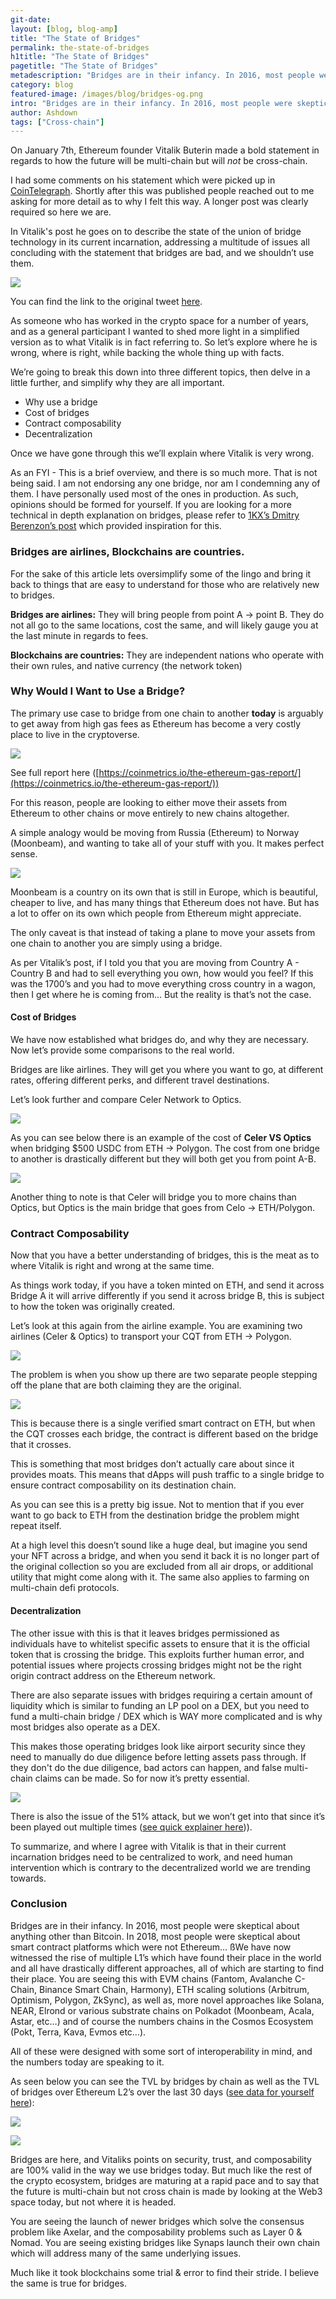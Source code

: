 ```yaml
---
git-date:
layout: [blog, blog-amp]
title: "The State of Bridges"
permalink: the-state-of-bridges
h1title: "The State of Bridges"
pagetitle: "The State of Bridges"
metadescription: "Bridges are in their infancy. In 2016, most people were skeptical about anything other than Bitcoin. In 2018, most people were skeptical about smart contract platforms which were not Ethereum…"
category: blog
featured-image: /images/blog/bridges-og.png
intro: "Bridges are in their infancy. In 2016, most people were skeptical about anything other than Bitcoin. In 2018, most people were skeptical about smart contract platforms which were not Ethereum…"
author: Ashdown
tags: ["Cross-chain"]
---
```


On January 7th, Ethereum founder Vitalik Buterin made a bold statement in regards to how the future will be multi-chain but will _not_ be cross-chain.

I had some comments on his statement which were picked up in [CoinTelegraph](https://cointelegraph.com/news/industry-players-respond-to-vitalik-buterin-s-thoughts-on-cross-chain-ecosystems). Shortly after this was published people reached out to me asking for more detail as to why I felt this way. A longer post was clearly required so here we are.

In Vitalik's post he goes on to describe the state of the union of bridge technology in its current incarnation, addressing a multitude of issues all concluding with the statement that bridges are bad, and we shouldn’t use them.

![](/images/blog/the-state-of-bridges/image1.webp)


You can find the link to the original tweet [here](https://twitter.com/VitalikButerin/status/1479501366192132099).

As someone who has worked in the crypto space for a number of years, and as a general participant I wanted to shed more light in a simplified version as to what Vitalik is in fact referring to. So let’s explore where he is wrong, where is right, while backing the whole thing up with facts.

We’re going to break this down into three different topics, then delve in a little further, and simplify why they are all important.

* Why use a bridge
* Cost of bridges
* Contract composability
* Decentralization

Once we have gone through this we’ll explain where Vitalik is very wrong.

As an FYI - This is a brief overview, and there is so much more. That is not being said. I am not endorsing any one bridge, nor am I condemning any of them. I have personally used most of the ones in production. As such, opinions should be formed for yourself. If you are looking for a more technical in depth explanation on bridges, please refer to [1KX’s Dmitry Berenzon’s post](https://medium.com/1kxnetwork/blockchain-bridges-5db6afac44f8) which provided inspiration for this.


### Bridges are airlines, Blockchains are countries.

For the sake of this article lets oversimplify some of the lingo and bring it back to things that are easy to understand for those who are relatively new to bridges.

**Bridges are airlines:** They will bring people from point A -> point B. They do not all go to the same locations, cost the same, and will likely gauge you at the last minute in regards to fees.

**Blockchains are countries:** They are independent nations who operate with their own rules, and native currency (the network token)


### Why Would I Want to Use a Bridge?

The primary use case to bridge from one chain to another **today** is arguably to get away from high gas fees as Ethereum has become a very costly place to live in the cryptoverse.


![](/images/blog/the-state-of-bridges/image2.webp)


See full report here ([https://coinmetrics.io/the-ethereum-gas-report/](https://coinmetrics.io/the-ethereum-gas-report/))

For this reason, people are looking to either move their assets from Ethereum to other chains or move entirely to new chains altogether.

A simple analogy would be moving from Russia (Ethereum) to Norway (Moonbeam), and wanting to take all of your stuff with you. It makes perfect sense.


![](/images/blog/the-state-of-bridges/image3.webp)


Moonbeam is a country on its own that is still in Europe, which is beautiful, cheaper to live, and has many things that Ethereum does not have. But has a lot to offer on its own which people from Ethereum might appreciate.

The only caveat is that instead of taking a plane to move your assets from one chain to another you are simply using a bridge.

As per Vitalik’s post, if I told you that you are moving from Country A - Country B and had to sell everything you own, how would you feel? If this was the 1700’s and you had to move everything cross country in a wagon, then I get where he is coming from… But the reality is that’s not the case.


#### Cost of Bridges

We have now established what bridges do, and why they are necessary. Now let’s provide some comparisons to the real world.

Bridges are like airlines. They will get you where you want to go, at different rates, offering different perks, and different travel destinations.

Let’s look further and compare Celer Network to Optics.


![](/images/blog/the-state-of-bridges/image4.webp)


As you can see below there is an example of the cost of **Celer VS Optics** when bridging $500 USDC from ETH -> Polygon. The cost from one bridge to another is drastically different but they will both get you from point A-B.


![](/images/blog/the-state-of-bridges/image5.webp)


Another thing to note is that Celer will bridge you to more chains than Optics, but Optics is the main bridge that goes from Celo -> ETH/Polygon.


### Contract Composability

Now that you have a better understanding of bridges, this is the meat as to where Vitalik is right and wrong at the same time.

As things work today, if you have a token minted on ETH, and send it across Bridge A it will arrive differently if you send it across bridge B, this is subject to how the token was originally created.

Let’s look at this again from the airline example. You are examining two airlines (Celer & Optics) to transport your CQT from ETH -> Polygon.


![](/images/blog/the-state-of-bridges/image6.webp)


The problem is when you show up there are two separate people stepping off the plane that are both claiming they are the original.


![](/images/blog/the-state-of-bridges/image7.webp)


This is because there is a single verified smart contract on ETH, but when the CQT crosses each bridge, the contract is different based on the bridge that it crosses.

This is something that most bridges don’t actually care about since it provides moats. This means that dApps will push traffic to a single bridge to ensure contract composability on its destination chain.

As you can see this is a pretty big issue. Not to mention that if you ever want to go back to ETH from the destination bridge the problem might repeat itself.

At a high level this doesn’t sound like a huge deal, but imagine you send your NFT across a bridge, and when you send it back it is no longer part of the original collection so you are excluded from all air drops, or additional utility that might come along with it. The same also applies to farming on multi-chain defi protocols.


#### Decentralization

The other issue with this is that it leaves bridges permissioned as individuals have to whitelist specific assets to ensure that it is the official token that is crossing the bridge. This exploits further human error, and potential issues where projects crossing bridges might not be the right origin contract address on the Ethereum network.

There are also separate issues with bridges requiring a certain amount of liquidity which is similar to funding an LP pool on a DEX, but you need to fund a multi-chain bridge / DEX which is WAY more complicated and is why most bridges also operate as a DEX.

This makes those operating bridges look like airport security since they need to manually do due diligence before letting assets pass through. If they don't do the due diligence, bad actors can happen, and false multi-chain claims can be made. So for now it’s pretty essential.

![](/images/blog/the-state-of-bridges/image8.webp)


There is also the issue of the 51% attack, but we won’t get into that since it’s been played out multiple times ([see quick explainer here](https://www.coindesk.com/learn/what-is-a-51-attack/#:~:text=A%2051%25%20attack%2C%20also%20known,power%20from%20a%20third%20party.))).

To summarize, and where I agree with Vitalik is that in their current incarnation bridges need to be centralized to work, and need human intervention which is contrary to the decentralized world we are trending towards.


### Conclusion

Bridges are in their infancy. In 2016, most people were skeptical about anything other than Bitcoin. In 2018, most people were skeptical about smart contract platforms which were not Ethereum… ßWe have now witnessed the rise of multiple L1’s which have found their place in the world and all have drastically different approaches, all of which are starting to find their place. You are seeing this with EVM chains (Fantom, Avalanche C-Chain, Binance Smart Chain, Harmony), ETH scaling solutions (Arbitrum, Optimism, Polygon, ZkSync), as well as, more novel approaches like Solana, NEAR, Elrond or various substrate chains on Polkadot (Moonbeam, Acala, Astar, etc…) and of course the numbers chains in the Cosmos Ecosystem (Pokt, Terra, Kava, Evmos etc…).

All of these were designed with some sort of interoperability in mind, and the numbers today are speaking to it.

As seen below you can see the TVL by bridges by chain as well as the TVL of bridges over Ethereum L2’s over the last 30 days ([see data for yourself here](https://bi.etherscan.io/public/dashboards/Z6PuB2HTLK4tGOCtrYvP65seYXGWfLea76mknRu6?org_slug=default)):


![](/images/blog/the-state-of-bridges/image9.webp)


![](/images/blog/the-state-of-bridges/image10.webp)


Bridges are here, and Vitaliks points on security, trust, and composability are 100% valid in the way we use bridges today. But much like the rest of the crypto ecosystem, bridges are maturing at a rapid pace and to say that the future is multi-chain but not cross chain is made by looking at the Web3 space today, but not where it is headed.

You are seeing the launch of newer bridges which solve the consensus problem like Axelar, and the composability problems such as Layer 0 & Nomad. You are seeing existing bridges like Synaps launch their own chain which will address many of the same underlying issues.

Much like it took blockchains some trial & error to find their stride. I believe the same is true for bridges.
